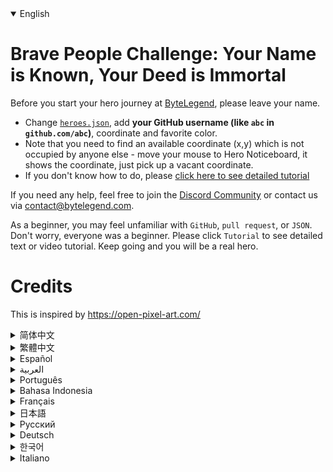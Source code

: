 <details open='true'>
<summary>English</summary>

# Brave People Challenge: Your Name is Known, Your Deed is Immortal

Before you start your hero journey at [ByteLegend](https://bytelegend.com), please leave your name.

- Change [`heroes.json`](https://github.com/ByteLegendQuest/remember-brave-people/blob/main/heroes.json), add **your GitHub username (like `abc` in `github.com/abc`)**, coordinate and favorite color.
- Note that you need to find an available coordinate (x,y) which is not occupied by anyone else - move your mouse to Hero Noticeboard, it shows the coordinate, just pick up a vacant coordinate.
- If you don't know how to do, please [click here to see detailed tutorial](https://github.com/ByteLegendQuest/remember-brave-people/blob/main/docs/en/create-pr-via-web-editor.md)

If you need any help, feel free to join the [Discord Community](https://discord.gg/35RreUUGWt) or contact us via [contact@bytelegend.com](mailto:contact@bytelegend.com).

As a beginner, you may feel unfamiliar with `GitHub`, `pull request`, or `JSON`.
Don't worry, everyone was a beginner. Please click `Tutorial` to see detailed
text or video tutorial. Keep going and you will be a real hero.

# Credits

This is inspired by https://open-pixel-art.com/
</details>
<details>
<summary>简体中文</summary>

# 勇士挑战：你的名字镌刻此处，你的功绩永世长存

在开始[字节传说](https://bytelegend.com)的英雄旅程之前，请留下你的名字。

- 修改[`heroes.json`](https://github.com/ByteLegendQuest/remember-brave-people/blob/main/heroes.json)，在里面添加一行，写上你的**GitHub注册用户名(如`github.com/abc`里面的`abc`)**，坐标和喜欢的颜色。
- 注意，你需要选择一个没有被人占用过的格子(x,y)：将鼠标移动到英雄榜上，你可以在下方看到每个格子的坐标。
- 如果你不知道如何做，请[点击这里查看详细的图文教程](https://github.com/ByteLegendQuest/remember-brave-people/blob/main/docs/zh/create-pr-via-web-editor.md)。

如果你需要任何帮助，欢迎加入官方玩家QQ群（在[首页](https://bytelegend.com)右下角的`联系 & 关于`菜单里可以找到入群方式）或者[Discord社区](https://discord.gg/35RreUUGWt)，或email至[contact@bytelegend.com](mailto:contact@bytelegend.com)。

作为初学者，您可能对`GitHub`, `pull request`, `JSON`这些概念十分陌生。没关系，每个人都曾是初学者。
请点击左侧的`教程`查看详细的文字或视频教程。坚持下去，你会成为真正的英雄。

# 致谢

本项目受 https://open-pixel-art.com/ 启发。
</details>
<details>
<summary>繁體中文</summary>

<h1>勇敢的人挑戰：你的名字是已知的，你的行為是不朽的</h1><p>在您開始您在<a href="https://bytelegend.com" target="_blank">ByteLegend</a>的英雄之旅之前，請留下您的名字。</p><ul><li>更改<a href="https://github.com/ByteLegendQuest/remember-brave-people/blob/main/heroes.json" target="_blank"><code class="notranslate">heroes.json</code></a> ，添加<strong>您的 GitHub 用戶名（如<code class="notranslate">github.com/abc</code>中的<code class="notranslate">abc</code> ）</strong> ，坐標和喜歡的顏色。</li><li>請注意，您需要找到一個未被其他人佔用的可用坐標（x，y） - 將鼠標移至英雄佈告欄，它會顯示坐標，只需選擇一個空坐標即可。</li><li>如果你不知道怎麼做，請<a href="https://github.com/ByteLegendQuest/remember-brave-people/blob/main/docs/en/create-pr-via-web-editor.md" target="_blank">點擊這裡查看詳細教程</a></li></ul><p>如果您需要任何幫助，請隨時加入<a href="https://discord.gg/35RreUUGWt" target="_blank">Discord 社區</a>或通過<a href="mailto:contact@bytelegend.com" target="_blank">contact@bytelegend.com</a>聯繫我們。</p><p>作為初學者，您可能對<code class="notranslate">GitHub</code> 、 <code class="notranslate">pull request</code>或<code class="notranslate">JSON</code>感到陌生。別擔心，每個人都是初學者。請點擊<code class="notranslate">Tutorial</code>查看詳細的文字或視頻教程。繼續前進，您將成為真正的英雄。</p><h1>學分</h1><p>這是受到 https://open-pixel-art.com/ 的啟發</p></details>
<details>
<summary>Español</summary>

<h1>Desafío de personas valientes: tu nombre es conocido, tu acción es inmortal</h1><p> Antes de comenzar su viaje de héroe en <a href="https://bytelegend.com" target="_blank">ByteLegend</a> , deje su nombre.</p><ul><li> Cambie <a href="https://github.com/ByteLegendQuest/remember-brave-people/blob/main/heroes.json" target="_blank"><code class="notranslate">heroes.json</code></a> , agregue <strong>su nombre de usuario de GitHub (como <code class="notranslate">abc</code> en <code class="notranslate">github.com/abc</code> )</strong> , coordine y color favorito.</li><li> Tenga en cuenta que necesita encontrar una coordenada disponible (x, y) que no esté ocupada por nadie más: mueva el mouse hacia Hero Noticeboard, muestra la coordenada, simplemente elija una coordenada vacante.</li><li> Si no sabe cómo hacerlo, <a href="https://github.com/ByteLegendQuest/remember-brave-people/blob/main/docs/en/create-pr-via-web-editor.md" target="_blank">haga clic aquí para ver el tutorial detallado.</a></li></ul><p> Si necesita ayuda, no dude en unirse a la <a href="https://discord.gg/35RreUUGWt" target="_blank">comunidad de Discord</a> o contáctenos a través de <a href="mailto:contact@bytelegend.com" target="_blank">contact@bytelegend.com</a> .</p><p> Como principiante, es posible que no esté familiarizado con <code class="notranslate">GitHub</code> , <code class="notranslate">pull request</code> de extracción o <code class="notranslate">JSON</code> . No te preocupes, todos eran principiantes. Haga clic en <code class="notranslate">Tutorial</code> para ver un texto detallado o un video tutorial. Sigue adelante y serás un verdadero héroe.</p><h1> Créditos</h1><p> Esto está inspirado en https://open-pixel-art.com/</p></details>
<details>
<summary>العربية</summary>

<h1 style=";text-align:right;direction:rtl">تحدي الأشخاص الشجعان: اسمك معروف ، فعلك خالد</h1><p style=";text-align:right;direction:rtl"> قبل أن تبدأ رحلتك البطل في <a href="https://bytelegend.com" target="_blank">ByteLegend</a> ، يرجى ترك اسمك.</p><ul style=";text-align:right;direction:rtl"><li style=";text-align:right;direction:rtl"> قم بتغيير <a href="https://github.com/ByteLegendQuest/remember-brave-people/blob/main/heroes.json" target="_blank"><code class="notranslate">heroes.json</code></a> ، وأضف <strong>اسم مستخدم GitHub الخاص بك (مثل <code class="notranslate">abc</code> في <code class="notranslate">github.com/abc</code> )</strong> ، وقم بالتنسيق واللون المفضل.</li><li style=";text-align:right;direction:rtl"> لاحظ أنك بحاجة إلى العثور على إحداثيات متاحة (س ، ص) لا يشغلها أي شخص آخر - حرك الماوس إلى لوحة ملاحظات Hero ، فهي تُظهر الإحداثيات ، ما عليك سوى اختيار إحداثيات شاغرة.</li><li style=";text-align:right;direction:rtl"> إذا كنت لا تعرف كيفية القيام بذلك ، فالرجاء <a href="https://github.com/ByteLegendQuest/remember-brave-people/blob/main/docs/en/create-pr-via-web-editor.md" target="_blank">النقر هنا لمشاهدة البرنامج التعليمي المفصل</a></li></ul><p style=";text-align:right;direction:rtl"> إذا كنت بحاجة إلى أي مساعدة ، فلا تتردد في الانضمام إلى <a href="https://discord.gg/35RreUUGWt" target="_blank">مجتمع Discord</a> أو الاتصال بنا عبر <a href="mailto:contact@bytelegend.com" target="_blank">contact@bytelegend.com</a> .</p><p style=";text-align:right;direction:rtl"> كمبتدئ ، قد تشعر بأنك غير معتاد على <code class="notranslate">GitHub</code> أو <code class="notranslate">pull request</code> أو <code class="notranslate">JSON</code> . لا تقلق ، كان الجميع مبتدئين. الرجاء النقر فوق <code class="notranslate">Tutorial</code> لمشاهدة نص مفصل أو فيديو تعليمي. استمر وستكون بطلا حقيقيا.</p><h1 style=";text-align:right;direction:rtl"> الاعتمادات</h1><p style=";text-align:right;direction:rtl"> هذا مستوحى من https://open-pixel-art.com/</p></details>
<details>
<summary>Português</summary>

<h1>Brave People Challenge: Seu nome é conhecido, sua ação é imortal</h1><p> Antes de iniciar sua jornada de herói no <a href="https://bytelegend.com" target="_blank">ByteLegend</a> , por favor, deixe seu nome.</p><ul><li> Altere <a href="https://github.com/ByteLegendQuest/remember-brave-people/blob/main/heroes.json" target="_blank"><code class="notranslate">heroes.json</code></a> , adicione <strong>seu nome de usuário do GitHub (como <code class="notranslate">abc</code> em <code class="notranslate">github.com/abc</code> )</strong> , coordenada e cor favorita.</li><li> Observe que você precisa encontrar uma coordenada disponível (x,y) que não esteja ocupada por mais ninguém - mova o mouse para o Hero Noticeboard, ele mostra a coordenada, apenas pegue uma coordenada vaga.</li><li> Se você não sabe como fazer, por favor <a href="https://github.com/ByteLegendQuest/remember-brave-people/blob/main/docs/en/create-pr-via-web-editor.md" target="_blank">clique aqui para ver o tutorial detalhado</a></li></ul><p> Se precisar de ajuda, sinta-se à vontade para se juntar à <a href="https://discord.gg/35RreUUGWt" target="_blank">Comunidade Discord</a> ou entre em contato conosco via <a href="mailto:contact@bytelegend.com" target="_blank">contact@bytelegend.com</a> .</p><p> Como iniciante, você pode não estar familiarizado com <code class="notranslate">GitHub</code> , <code class="notranslate">pull request</code> ou <code class="notranslate">JSON</code> . Não se preocupe, todo mundo era um iniciante. Clique em <code class="notranslate">Tutorial</code> para ver o texto detalhado ou o tutorial em vídeo. Continue e você será um verdadeiro herói.</p><h1> Créditos</h1><p> Isso é inspirado em https://open-pixel-art.com/</p></details>
<details>
<summary>Bahasa Indonesia</summary>

<h1>Tantangan Orang Berani: Nama Anda Dikenal, Perbuatan Anda Abadi</h1><p> Sebelum Anda memulai perjalanan pahlawan Anda di <a href="https://bytelegend.com" target="_blank">ByteLegend</a> , silakan tinggalkan nama Anda.</p><ul><li> Ubah <a href="https://github.com/ByteLegendQuest/remember-brave-people/blob/main/heroes.json" target="_blank"><code class="notranslate">heroes.json</code></a> , tambahkan <strong>nama pengguna GitHub Anda (seperti <code class="notranslate">abc</code> di <code class="notranslate">github.com/abc</code> )</strong> , koordinat dan warna favorit.</li><li> Perhatikan bahwa Anda perlu menemukan koordinat yang tersedia (x,y) yang tidak ditempati oleh orang lain - gerakkan mouse Anda ke Papan Pengumuman Pahlawan, itu menunjukkan koordinat, cukup ambil koordinat yang kosong.</li><li> Jika Anda tidak tahu bagaimana melakukannya, silakan <a href="https://github.com/ByteLegendQuest/remember-brave-people/blob/main/docs/en/create-pr-via-web-editor.md" target="_blank">klik di sini untuk melihat tutorial terperinci</a></li></ul><p> Jika Anda memerlukan bantuan, jangan ragu untuk bergabung dengan <a href="https://discord.gg/35RreUUGWt" target="_blank">Komunitas Discord</a> atau hubungi kami melalui <a href="mailto:contact@bytelegend.com" target="_blank">contact@bytelegend.com</a> .</p><p> Sebagai pemula, Anda mungkin merasa asing dengan <code class="notranslate">GitHub</code> , <code class="notranslate">pull request</code> , atau <code class="notranslate">JSON</code> . Jangan khawatir, semua orang adalah pemula. Silahkan klik <code class="notranslate">Tutorial</code> untuk melihat teks atau video tutorial secara detail. Teruskan dan Anda akan menjadi pahlawan sejati.</p><h1> kredit</h1><p> Ini terinspirasi oleh https://open-pixel-art.com/</p></details>
<details>
<summary>Français</summary>

<h1>Brave People Challenge : Votre nom est connu, votre acte est immortel</h1><p> Avant de commencer votre voyage de héros chez <a href="https://bytelegend.com" target="_blank">ByteLegend</a> , veuillez laisser votre nom.</p><ul><li> Modifiez <a href="https://github.com/ByteLegendQuest/remember-brave-people/blob/main/heroes.json" target="_blank"><code class="notranslate">heroes.json</code></a> , ajoutez <strong>votre nom d&#39;utilisateur GitHub (comme <code class="notranslate">abc</code> dans <code class="notranslate">github.com/abc</code> )</strong> , coordonnez et couleur préférée.</li><li> Notez que vous devez trouver une coordonnée disponible (x, y) qui n&#39;est occupée par personne d&#39;autre - déplacez votre souris sur Hero Noticeboard, il affiche la coordonnée, prenez simplement une coordonnée vacante.</li><li> Si vous ne savez pas comment faire, veuillez <a href="https://github.com/ByteLegendQuest/remember-brave-people/blob/main/docs/en/create-pr-via-web-editor.md" target="_blank">cliquer ici pour voir le tutoriel détaillé</a></li></ul><p> Si vous avez besoin d&#39;aide, n&#39;hésitez pas à rejoindre la <a href="https://discord.gg/35RreUUGWt" target="_blank">communauté Discord</a> ou à nous contacter via <a href="mailto:contact@bytelegend.com" target="_blank">contact@bytelegend.com</a> .</p><p> En tant que débutant, vous ne vous sentirez peut-être pas familier avec <code class="notranslate">GitHub</code> , <code class="notranslate">pull request</code> ou <code class="notranslate">JSON</code> . Rassurez-vous, tout le monde était débutant. Veuillez cliquer sur <code class="notranslate">Tutorial</code> pour voir le texte détaillé ou le didacticiel vidéo. Continuez et vous serez un vrai héros.</p><h1> Crédits</h1><p> Ceci est inspiré de https://open-pixel-art.com/</p></details>
<details>
<summary>日本語</summary>

<h1>勇敢な人々の挑戦：あなたの名前は知られています、あなたの行為は不滅です</h1><p><a href="https://bytelegend.com" target="_blank">ByteLegend</a>でヒーローの旅を始める前に、名前を残してください。</p><ul><li> <a href="https://github.com/ByteLegendQuest/remember-brave-people/blob/main/heroes.json" target="_blank"><code class="notranslate">heroes.json</code></a>を変更し<strong><code class="notranslate">github.com/abc</code> GitHubのユーザー名（github.com/abcの<code class="notranslate">abc</code>など）</strong> 、座標、お気に入りの色を追加します。</li><li>他の人が使用していない使用可能な座標（x、y）を見つける必要があることに注意してください。マウスをヒーロー掲示板に移動すると、座標が表示され、空の座標を取得するだけです。</li><li>方法がわからない場合は、 <a href="https://github.com/ByteLegendQuest/remember-brave-people/blob/main/docs/en/create-pr-via-web-editor.md" target="_blank">ここをクリックして詳細なチュートリアルをご覧ください</a></li></ul><p>ヘルプが必要な場合は、 <a href="https://discord.gg/35RreUUGWt" target="_blank">Discordコミュニティ</a>に参加するか、contact <a href="mailto:contact@bytelegend.com" target="_blank">@ bytelegend.com</a>からお問い合わせください。</p><p>初心者の方は、 <code class="notranslate">GitHub</code> 、 <code class="notranslate">pull request</code> 、または<code class="notranslate">JSON</code>に慣れていないように感じるかもしれません。心配しないでください、誰もが初心者でした。詳細なテキストまたはビデオチュートリアルを表示するには、[ <code class="notranslate">Tutorial</code> ]をクリックしてください。続ければ、あなたは本当のヒーローになります。</p><h1>クレジット</h1><p>これはhttps://open-pixel-art.com/に触発されています</p></details>
<details>
<summary>Русский</summary>

<h1>Вызов смелых людей: Ваше имя известно, ваш поступок бессмертен</h1><p> Прежде чем начать свое героическое путешествие в <a href="https://bytelegend.com" target="_blank">ByteLegend</a> , пожалуйста, оставьте свое имя.</p><ul><li> Измените <a href="https://github.com/ByteLegendQuest/remember-brave-people/blob/main/heroes.json" target="_blank"><code class="notranslate">heroes.json</code></a> , добавьте <strong>свое имя пользователя GitHub (например, <code class="notranslate">abc</code> в <code class="notranslate">github.com/abc</code> )</strong> , координаты и любимый цвет.</li><li> Обратите внимание, что вам нужно найти доступную координату (x, y), которая никем не занята - наведите указатель мыши на доску объявлений героев, она показывает координату, просто выберите свободную координату.</li><li> Если вы не знаете, как это сделать, <a href="https://github.com/ByteLegendQuest/remember-brave-people/blob/main/docs/en/create-pr-via-web-editor.md" target="_blank">нажмите здесь, чтобы просмотреть подробное руководство.</a></li></ul><p> Если вам нужна помощь, присоединяйтесь к <a href="https://discord.gg/35RreUUGWt" target="_blank">сообществу Discord</a> или свяжитесь с нами по <a href="mailto:contact@bytelegend.com" target="_blank">адресу contact@bytelegend.com</a> .</p><p> Как новичок, вы можете чувствовать себя незнакомым с <code class="notranslate">GitHub</code> , <code class="notranslate">pull request</code> или <code class="notranslate">JSON</code> . Не волнуйтесь, все были новичками. Нажмите <code class="notranslate">Tutorial</code> , чтобы просмотреть подробный текстовый или видеоурок. Продолжайте в том же духе, и вы станете настоящим героем.</p><h1> Кредиты</h1><p> Это вдохновлено https://open-pixel-art.com/</p></details>
<details>
<summary>Deutsch</summary>

<h1>Brave People Challenge: Dein Name ist bekannt, deine Tat ist unsterblich</h1><p> Bevor Sie Ihre Heldenreise bei <a href="https://bytelegend.com" target="_blank">ByteLegend beginnen</a> , hinterlassen Sie bitte Ihren Namen.</p><ul><li> Ändern <a href="https://github.com/ByteLegendQuest/remember-brave-people/blob/main/heroes.json" target="_blank"><code class="notranslate">heroes.json</code></a> , fügen <strong>Sie Ihren GitHub-Benutzernamen (wie <code class="notranslate">abc</code> in <code class="notranslate">github.com/abc</code> )</strong> , Koordinate und Lieblingsfarbe hinzu.</li><li> Beachten Sie, dass Sie eine verfügbare Koordinate (x,y) finden müssen, die von niemand anderem besetzt ist – bewegen Sie Ihre Maus auf das Hero Noticeboard, es zeigt die Koordinate, nehmen Sie einfach eine freie Koordinate auf.</li><li> Wenn Sie nicht wissen, wie das geht, <a href="https://github.com/ByteLegendQuest/remember-brave-people/blob/main/docs/en/create-pr-via-web-editor.md" target="_blank">klicken Sie bitte hier, um ein detailliertes Tutorial zu sehen</a></li></ul><p> Wenn Sie Hilfe benötigen, können Sie sich gerne der <a href="https://discord.gg/35RreUUGWt" target="_blank">Discord Community</a> anschließen oder uns über <a href="mailto:contact@bytelegend.com" target="_blank">contact@bytelegend.com kontaktieren</a> .</p><p> Als Anfänger fühlen Sie sich möglicherweise mit <code class="notranslate">GitHub</code> , <code class="notranslate">pull request</code> oder <code class="notranslate">JSON</code> nicht vertraut. Keine Sorge, alle waren Anfänger. Bitte klicken Sie auf <code class="notranslate">Tutorial</code> , um einen ausführlichen Text oder ein Video-Tutorial anzuzeigen. Machen Sie weiter und Sie werden ein echter Held sein.</p><h1> Kredite</h1><p> Dies ist inspiriert von https://open-pixel-art.com/</p></details>
<details>
<summary>한국어</summary>

<h1>용감한 사람들 챌린지: 당신의 이름은 알려져 있고, 당신의 행위는 영원합니다</h1><p> <a href="https://bytelegend.com" target="_blank">ByteLegend</a> 에서 영웅의 여정을 시작하기 전에 이름을 남겨주세요.</p><ul><li> <a href="https://github.com/ByteLegendQuest/remember-brave-people/blob/main/heroes.json" target="_blank"><code class="notranslate">heroes.json</code></a> 을 변경하고 <strong>GitHub 사용자 이름(예: <code class="notranslate">github.com/abc</code> 의 <code class="notranslate">abc</code> )</strong> , 좌표 및 좋아하는 색상을 추가합니다.</li><li> 다른 사람이 차지하지 않은 사용 가능한 좌표(x,y)를 찾아야 합니다. 마우스를 영웅 게시판으로 이동하면 좌표가 표시되고 빈 좌표를 선택하기만 하면 됩니다.</li><li> 방법을 모르면 <a href="https://github.com/ByteLegendQuest/remember-brave-people/blob/main/docs/en/create-pr-via-web-editor.md" target="_blank">여기를 클릭하여 자세한 자습서를 참조하십시오.</a></li></ul><p> 도움이 필요하면 언제든지 <a href="https://discord.gg/35RreUUGWt" target="_blank">Discord 커뮤니티</a> 에 가입하거나 <a href="mailto:contact@bytelegend.com" target="_blank">contact@bytelegend.com</a> 을 통해 문의하세요.</p><p> 초보자로서 <code class="notranslate">GitHub</code> , <code class="notranslate">pull request</code> 또는 <code class="notranslate">JSON</code> 에 익숙하지 않을 수 있습니다. 걱정 마세요, 모두가 초보자였습니다. 자세한 텍스트 또는 비디오 자습서를 보려면 <code class="notranslate">Tutorial</code> 를 클릭하십시오. 계속하면 진정한 영웅이 될 것입니다.</p><h1> 크레딧</h1><p> 이것은 https://open-pixel-art.com/에서 영감을 받았습니다.</p></details>
<details>
<summary>Italiano</summary>

<h1>Sfida delle persone coraggiose: il tuo nome è noto, la tua azione è immortale</h1><p> Prima di iniziare il tuo viaggio da eroe su <a href="https://bytelegend.com" target="_blank">ByteLegend</a> , lascia il tuo nome.</p><ul><li> Cambia <a href="https://github.com/ByteLegendQuest/remember-brave-people/blob/main/heroes.json" target="_blank"><code class="notranslate">heroes.json</code></a> , aggiungi <strong>il tuo nome utente GitHub (come <code class="notranslate">abc</code> in <code class="notranslate">github.com/abc</code> )</strong> , coordina e colore preferito.</li><li> Nota che devi trovare una coordinata disponibile (x,y) che non sia occupata da nessun altro: sposta il mouse su Hero Noticeboard, mostra la coordinata, prendi solo una coordinata libera.</li><li> Se non sai come fare, <a href="https://github.com/ByteLegendQuest/remember-brave-people/blob/main/docs/en/create-pr-via-web-editor.md" target="_blank">clicca qui per vedere il tutorial dettagliato</a></li></ul><p> Se hai bisogno di aiuto, non esitare a unirti alla <a href="https://discord.gg/35RreUUGWt" target="_blank">community di Discord</a> o contattaci tramite <a href="mailto:contact@bytelegend.com" target="_blank">contact@bytelegend.com</a> .</p><p> Come principiante, potresti non avere familiarità con <code class="notranslate">GitHub</code> , <code class="notranslate">pull request</code> o <code class="notranslate">JSON</code> . Non preoccuparti, tutti erano principianti. Fare clic su <code class="notranslate">Tutorial</code> per visualizzare un testo dettagliato o un tutorial video. Continua così e sarai un vero eroe.</p><h1> Crediti</h1><p> Questo è ispirato da https://open-pixel-art.com/</p></details>